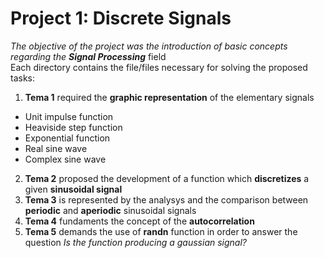 # Project 1: **Discrete Signals**
*The objective of the project was the introduction of basic concepts regarding the **Signal Processing*** field\
Each directory contains the file/files necessary for solving the proposed tasks:
1. **Tema 1** required the **graphic representation** of the elementary signals 
* Unit impulse function
* Heaviside step function
* Exponential function
* Real sine wave
* Complex sine wave
2. **Tema 2** proposed the development of a function which **discretizes** a given **sinusoidal signal**
3. **Tema 3** is represented by the analysys and the comparison between **periodic** and **aperiodic** sinusoidal signals
4. **Tema 4** fundaments the concept of the **autocorrelation**
5. **Tema 5** demands the use of **randn** function in order to answer the question *Is the function producing a gaussian signal?*
